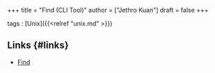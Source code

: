 +++
title = "Find (CLI Tool)"
author = ["Jethro Kuan"]
draft = false
+++

tags
: [Unix]({{<relref "unix.md" >}})

## Links {#links}

- [Find](http://www.grymoire.com/Unix/Find.html)
